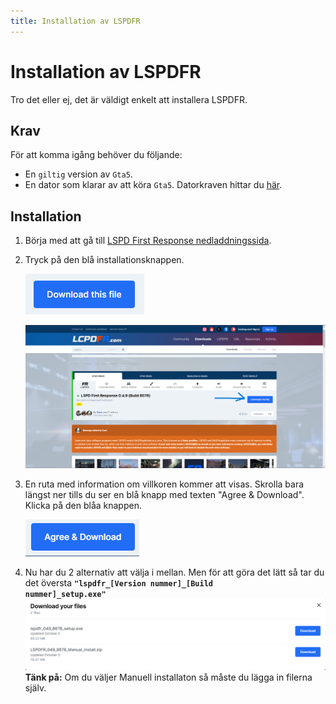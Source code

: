 ```yaml
---
title: Installation av LSPDFR
---
```


# Installation av LSPDFR

Tro det eller ej, det är väldigt enkelt att installera LSPDFR.

## Krav

För att komma igång behöver du följande:

- En `giltig` version av `Gta5`.
- En dator som klarar av att köra `Gta5`. Datorkraven hittar du [här](https://www.ign.com/wikis/gta-5/GTA_5_PC_Specs).

## Installation

1. Börja med att gå till [LSPD First Response nedladdningssida](https://www.lcpdfr.com/downloads/gta5mods/g17media/7792-lspd-first-response/).

2. Tryck på den blå installationsknappen.

   ![downloadbutton](img/downloadbutton.png)

   ![downloadbuttonfull](img/downloadbuttonfull.png)

3. En ruta med information om villkoren kommer att visas. Skrolla bara längst ner tills du ser en blå knapp med texten "Agree & Download". Klicka på den blåa knappen.

   ![accept](img/accept.png)
  
4. Nu har du 2 alternativ att välja i mellan. Men för att göra det lätt så tar du det översta <code>**"lspdfr_[Version nummer]_[Build nummer]_setup.exe"**</code>
  ![installalternativ](img/installationsalternativ.png)
  **Tänk på:** Om du väljer Manuell installaton så måste du lägga in filerna själv.
